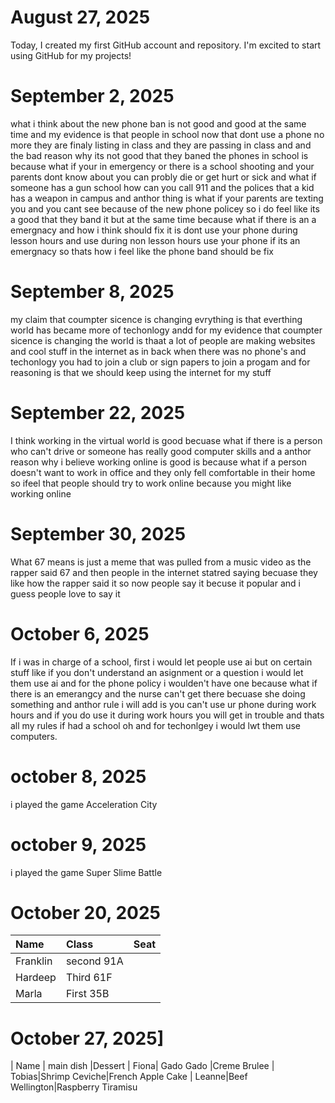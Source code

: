 # August 27, 2025
Today, I created my first GitHub account and repository. I'm excited to start using GitHub for my projects!

# September 2, 2025
what i think about the new phone ban is not good and good at the same time and my evidence is that people in school now that dont use a phone no more they are finaly listing in class and they are passing in class and and the bad reason why its not good that they baned the phones in school is because what if your in emergency or there is a school shooting and your parents dont know about you can probly die or get hurt or sick and what if someone has a gun school how can you call 911 and the polices that a kid has a weapon in campus and anthor thing is what if your parents are texting you and you cant see because of the new phone policey  so i do feel like its a good that they band it but at the same time because what if there is an a emergnacy and how i think should fix it is dont use your phone during lesson hours and use during non lesson hours use your phone if its an emergnacy so thats how i feel like the phone band should be fix

# September 8, 2025
my claim that coumpter sicence is changing evrything is that everthing world has became more of techonlogy andd for my evidence that coumpter sicence is changing the world is thaat a lot of people are making websites and cool stuff in the internet as in back when there was no phone's and techonlogy you had to join a club or sign papers to join a progam and for reasoning is that we should keep using the internet for my stuff

# September 22, 2025
I think working in the virtual world is good becuase what if there is a person who can't drive or someone has really good computer skills and a anthor reason why i believe working online is good is because what if a person doesn't want to work in  office and they only fell comfortable in their home so ifeel that people should try to work online because you might like working online

# September 30, 2025
What 67 means is just a meme that was pulled from a music video as the rapper said 67 and then people in the internet statred saying becuase they like how the rapper said it so now people say it becuse it popular and i guess people love to say it

# October 6, 2025
If i was in charge of a school, first i would let people use ai but on certain stuff like if you don't understand an asignment or a question i would let them use ai and for the phone policy i woulden't have one because what if there is an emerangcy and the nurse can't get there becuase she doing something and anthor rule i will add is you can't use ur phone during work hours and if you do use it during work hours you will get in trouble and thats all my rules if had a school oh and for techonlgey i would lwt them use computers.

# october 8, 2025
i played the game Acceleration City

# october 9, 2025
i played the game Super Slime Battle

# October 20, 2025

| Name     | Class | Seat |
| :------- | :---- | :--- |
| Franklin | second  91A    |
| Hardeep  |  Third  61F   |      |
| Marla    |  First   35B  |      |
# October 27, 2025]

| Name | main dish |Dessert
| Fiona| Gado Gado |Creme Brulee
| Tobias|Shrimp Ceviche|French Apple Cake
| Leanne|Beef Wellington|Raspberry Tiramisu
